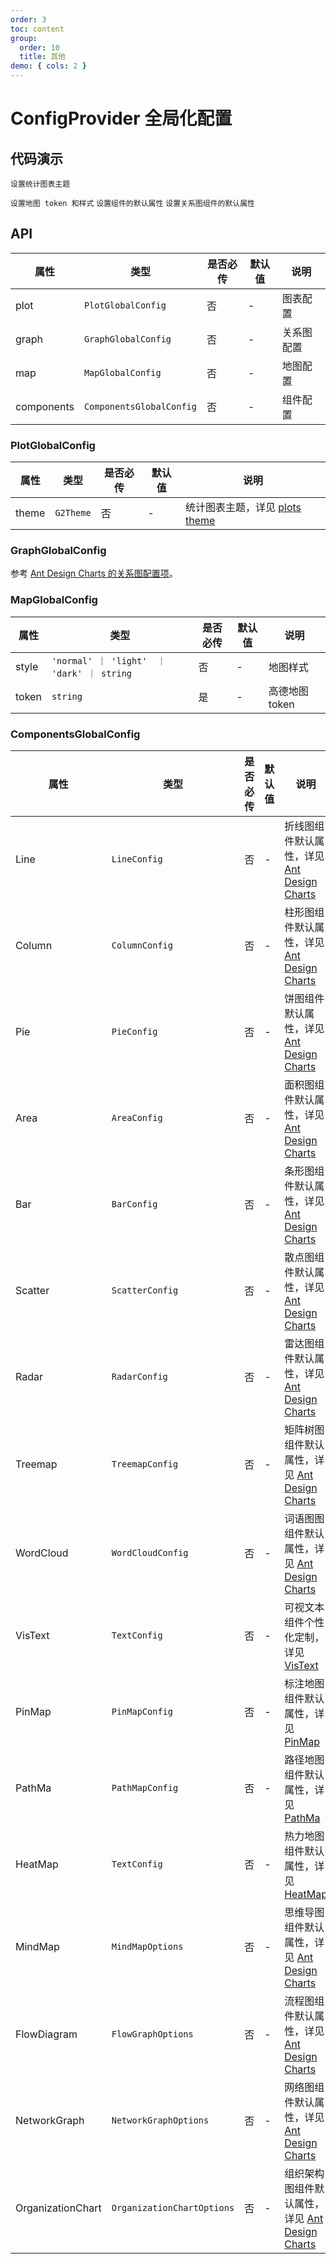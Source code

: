 ```yaml
---
order: 3
toc: content
group:
  order: 10
  title: 其他
demo: { cols: 2 }
---
```


# ConfigProvider 全局化配置

## 代码演示

<code src="./demos/plot-theme">设置统计图表主题</code>

<code src="./demos/map-config">设置地图 token 和样式</code>
<code src="./demos/components-config">设置组件的默认属性</code>
<code src="./demos/graph-components-config">设置关系图组件的默认属性</code>

## API

| 属性       | 类型                     | 是否必传 | 默认值 | 说明       |
| ---------- | ------------------------ | -------- | ------ | ---------- |
| plot       | `PlotGlobalConfig`       | 否       | -      | 图表配置   |
| graph      | `GraphGlobalConfig`      | 否       | -      | 关系图配置 |
| map        | `MapGlobalConfig`        | 否       | -      | 地图配置   |
| components | `ComponentsGlobalConfig` | 否       | -      | 组件配置   |

### PlotGlobalConfig

| 属性  | 类型      | 是否必传 | 默认值 | 说明                                                                                                 |
| ----- | --------- | -------- | ------ | ---------------------------------------------------------------------------------------------------- |
| theme | `G2Theme` | 否       | -      | 统计图表主题，详见 [plots theme](https://ant-design-charts.antgroup.com/options/plots/theme/academy) |

### GraphGlobalConfig

参考 [Ant Design Charts 的关系图配置项](https://ant-design-charts.antgroup.com/options/graphs/overview)。

### MapGlobalConfig

| 属性  | 类型                                       | 是否必传 | 默认值 | 说明           |
| ----- | ------------------------------------------ | -------- | ------ | -------------- |
| style | `'normal' ｜ 'light'  ｜ 'dark' ｜ string` | 否       | -      | 地图样式       |
| token | `string`                                   | 是       | -      | 高德地图 token |

### ComponentsGlobalConfig

| 属性              | 类型                       | 是否必传 | 默认值 | 说明                                                                                                                       |
| ----------------- | -------------------------- | -------- | ------ | -------------------------------------------------------------------------------------------------------------------------- |
| Line              | `LineConfig`               | 否       | -      | 折线图组件默认属性，详见 [Ant Design Charts ](https://ant-design-charts.antgroup.com/options/plots/overview)               |
| Column            | `ColumnConfig`             | 否       | -      | 柱形图组件默认属性，详见 [Ant Design Charts ](https://ant-design-charts.antgroup.com/options/plots/overview)               |
| Pie               | `PieConfig`                | 否       | -      | 饼图组件默认属性，详见 [Ant Design Charts ](https://ant-design-charts.antgroup.com/options/plots/overview)                 |
| Area              | `AreaConfig`               | 否       | -      | 面积图组件默认属性，详见 [Ant Design Charts ](https://ant-design-charts.antgroup.com/options/plots/overview)               |
| Bar               | `BarConfig`                | 否       | -      | 条形图组件默认属性，详见 [Ant Design Charts ](https://ant-design-charts.antgroup.com/options/plots/overview)               |
| Scatter           | `ScatterConfig`            | 否       | -      | 散点图组件默认属性，详见 [Ant Design Charts ](https://ant-design-charts.antgroup.com/options/plots/overview)               |
| Radar             | `RadarConfig`              | 否       | -      | 雷达图组件默认属性，详见 [Ant Design Charts ](https://ant-design-charts.antgroup.com/options/plots/overview)               |
| Treemap           | `TreemapConfig`            | 否       | -      | 矩阵树图组件默认属性，详见 [Ant Design Charts ](https://ant-design-charts.antgroup.com/options/plots/overview)             |
| WordCloud         | `WordCloudConfig`          | 否       | -      | 词语图图组件默认属性，详见 [Ant Design Charts ](https://ant-design-charts.antgroup.com/options/plots/overview)             |
| VisText           | `TextConfig`               | 否       | -      | 可视文本组件个性化定制，详见 [VisText](/components/text#globalconfigcomponentsvistext)                                     |
| PinMap            | `PinMapConfig`             | 否       | -      | 标注地图组件默认属性，详见 [PinMap](/components/pin-map/api)                                                               |
| PathMa            | `PathMapConfig`            | 否       | -      | 路径地图组件默认属性，详见 [PathMa](/components/path-map/api)                                                              |
| HeatMap           | `TextConfig`               | 否       | -      | 热力地图组件默认属性，详见 [HeatMap](/components/heat-map/api)                                                             |
| MindMap           | `MindMapOptions`           | 否       | -      | 思维导图组件默认属性，详见 [Ant Design Charts](https://ant-design-charts.antgroup.com/options/graphs/mind-map)             |
| FlowDiagram       | `FlowGraphOptions`         | 否       | -      | 流程图组件默认属性，详见 [Ant Design Charts](https://ant-design-charts.antgroup.com/options/graphs/flow-graph)             |
| NetworkGraph      | `NetworkGraphOptions`      | 否       | -      | 网络图组件默认属性，详见 [Ant Design Charts](https://ant-design-charts.antgroup.com/options/graphs/network-graph)          |
| OrganizationChart | `OrganizationChartOptions` | 否       | -      | 组织架构图组件默认属性，详见 [Ant Design Charts](https://ant-design-charts.antgroup.com/options/graphs/organization-chart) |
